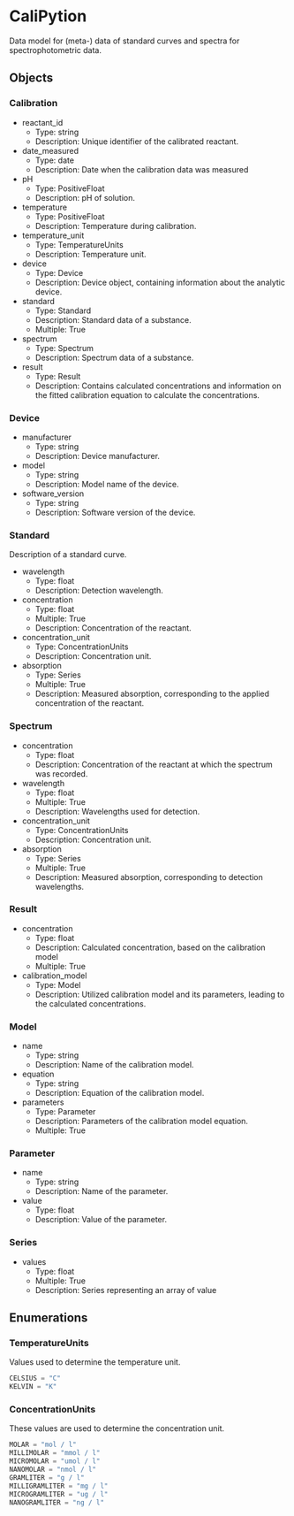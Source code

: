 # CaliPytion

Data model for (meta-) data of standard curves and spectra for spectrophotometric data.

## Objects

### Calibration

- reactant_id
  - Type: string
  - Description: Unique identifier of the calibrated reactant.
- date_measured
  - Type: date
  - Description: Date when the calibration data was measured
- pH
  - Type: PositiveFloat
  - Description: pH of solution.
- temperature
  - Type: PositiveFloat
  - Description: Temperature during calibration.
- temperature_unit
  - Type: TemperatureUnits
  - Description: Temperature unit.
- device
  - Type: Device
  - Description: Device object, containing information about the analytic device.
- standard
  - Type: Standard
  - Description: Standard data of a substance.
  - Multiple: True
- spectrum
  - Type: Spectrum
  - Description: Spectrum data of a substance.
- result
  - Type: Result
  - Description: Contains calculated concentrations and information on the fitted calibration equation to calculate the concentrations.


### Device

- manufacturer
  - Type: string
  - Description: Device manufacturer.
- model
  - Type: string
  - Description: Model name of the device.
- software_version
  - Type: string
  - Description: Software version of the device.

### Standard

Description of a standard curve.

- wavelength
  - Type: float
  - Description: Detection wavelength.
- concentration
  - Type: float
  - Multiple: True
  - Description: Concentration of the reactant.
- concentration_unit
  - Type: ConcentrationUnits
  - Description: Concentration unit.
- absorption
  - Type: Series
  - Multiple: True
  - Description: Measured absorption, corresponding to the applied concentration of the reactant.

### Spectrum

- concentration
  - Type: float
  - Description: Concentration of the reactant at which the spectrum was recorded.
- wavelength
  - Type: float
  - Multiple: True
  - Description: Wavelengths used for detection.
- concentration_unit
  - Type: ConcentrationUnits
  - Description: Concentration unit.
- absorption
  - Type: Series
  - Multiple: True
  - Description: Measured absorption, corresponding to detection wavelengths.

### Result

- concentration
  - Type: float
  - Description: Calculated concentration, based on the calibration model
  - Multiple: True
- calibration_model
  - Type: Model
  - Description: Utilized calibration model and its parameters, leading to the calculated concentrations.

### Model

- name
  - Type: string
  - Description: Name of the calibration model.
- equation
  - Type: string
  - Description: Equation of the calibration model.
- parameters
  - Type: Parameter
  - Description: Parameters of the calibration model equation.
  - Multiple: True

### Parameter

- name
  - Type: string
  - Description: Name of the parameter.
- value
  - Type: float
  - Description: Value of the parameter.

### Series

- values
  - Type: float
  - Multiple: True
  - Description: Series representing an array of value

## Enumerations

### TemperatureUnits

Values used to determine the temperature unit.

```python
CELSIUS = "C"
KELVIN = "K"
```

### ConcentrationUnits

These values are used to determine the concentration unit.

```python
MOLAR = "mol / l"
MILLIMOLAR = "mmol / l"
MICROMOLAR = "umol / l"
NANOMOLAR = "nmol / l"
GRAMLITER = "g / l"
MILLIGRAMLITER = "mg / l"
MICROGRAMLITER = "ug / l"
NANOGRAMLITER = "ng / l"
```
